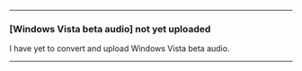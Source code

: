 ***

### [Windows Vista beta audio] not yet uploaded

I have yet to convert and upload Windows Vista beta audio.

***
